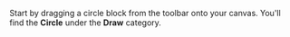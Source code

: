 Start by dragging a circle block from the toolbar onto your canvas. You'll find the **Circle** under the **Draw** category.
